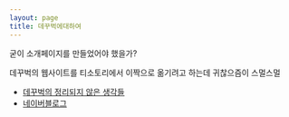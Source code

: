 ```yaml
---
layout: page
title: 데꾸벅에대하여
---
```


<p class="message">
  굳이 소개페이지를 만들었어야 했을가?
</p>

데꾸벅의 웹사이트를 티소토리에서 이짝으로 옮기려고 하는데 귀찮으즘이 스멀스멀

* [데꾸벅의 정리되지 않은 생각들](http://techbug.tistory.com/)
* [네이버블로그](http://blog.naver.com/techbug)


